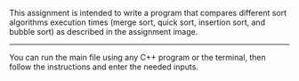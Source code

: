 This assignment is intended to write a program that compares different sort algorithms execution times (merge sort, quick sort, insertion sort, and bubble sort) as described in the assignment image.

---------------------------------------------------------------------------------

You can run the main file using any C++ program or the terminal, then follow the instructions and enter the needed inputs.